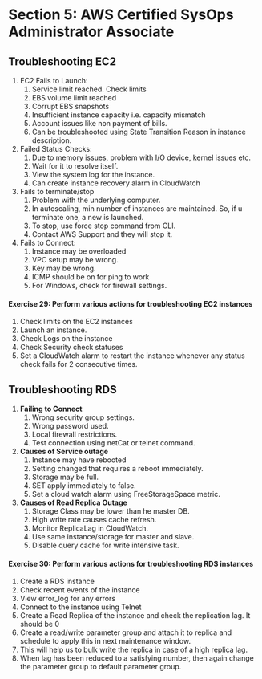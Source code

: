 # Section 5: AWS Certified SysOps Administrator Associate

## Troubleshooting EC2

1. EC2 Fails to Launch:
    1. Service limit reached. Check limits
    2. EBS volume limit reached
    3. Corrupt EBS snapshots
    4. Insufficient instance capacity i.e. capacity mismatch
    5. Account issues like non payment of bills.
    6. Can be troubleshooted using State Transition Reason in instance description.
2. Failed Status Checks:
    1. Due to memory issues, problem with I/O device, kernel issues etc.
    2. Wait for it to resolve itself.
    3. View the system log for the instance.
    4. Can create instance recovery alarm in CloudWatch
3. Fails to terminate/stop
    1. Problem with the underlying computer.
    2. In autoscaling, min number of instances are maintained. So, if u terminate one, a new is launched.
    3. To stop, use force stop command from CLI.
    4. Contact AWS Support and they will stop it.
4. Fails to Connect:
    1. Instance may be overloaded
    2. VPC setup may be wrong.
    3. Key may be wrong.
    4. ICMP should be on for ping to work
    5. For Windows, check for firewall settings.

#### Exercise 29: Perform various actions for troubleshooting EC2 instances

1. Check limits on the EC2 instances
2. Launch an instance.
3. Check Logs on the instance
4. Check Security check statuses
5. Set a CloudWatch alarm to restart the instance whenever any status check fails for 2 consecutive times.


## Troubleshooting RDS

1. <b>Failing to Connect</b>
    1. Wrong security group settings.
    2. Wrong password used.
    3. Local firewall restrictions.
    4. Test connection using netCat or telnet command.
2. <b>Causes of Service outage</b>
    1. Instance may have rebooted
    2. Setting changed that requires a reboot immediately.
    3. Storage may be full.
    4. SET apply immediately to false.
    5. Set a cloud watch alarm using FreeStorageSpace metric.
3. <b>Causes of Read Replica Outage</b>
    1. Storage Class may be lower than he master DB.
    2. High write rate causes cache refresh.
    3. Monitor ReplicaLag in CloudWatch.
    4. Use same instance/storage for master and slave.
    5. Disable query cache for write intensive task.

#### Exercise 30: Perform various actions for troubleshooting RDS instances

1. Create a RDS instance
2. Check recent events of the instance
3. View error_log for any errors
4. Connect to the instance using Telnet
5. Create a Read Replica of the instance and check the replication lag. It should be 0
6. Create a read/write parameter group and attach it to replica and schedule to apply this in next maintenance window.
7. This will help us to bulk write the replica in case of a high replica lag.
8. When lag has been reduced to a satisfying number, then again change the parameter group to default parameter group.














